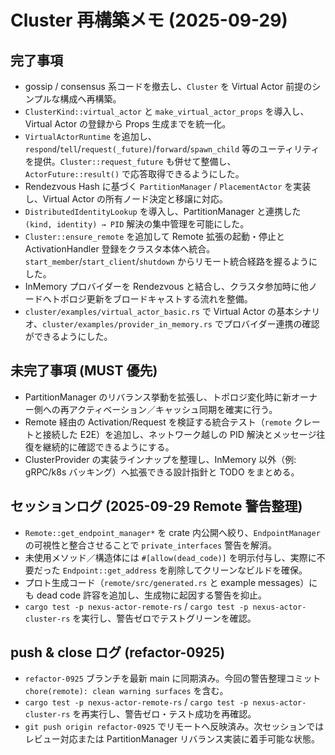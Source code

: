 # Cluster 再構築メモ (2025-09-29)

## 完了事項
- gossip / consensus 系コードを撤去し、`Cluster` を Virtual Actor 前提のシンプルな構成へ再構築。
- `ClusterKind::virtual_actor` と `make_virtual_actor_props` を導入し、Virtual Actor の登録から Props 生成までを統一化。
- `VirtualActorRuntime` を追加し、`respond`/`tell`/`request(_future)`/`forward`/`spawn_child` 等のユーティリティを提供。`Cluster::request_future` も併せて整備し、`ActorFuture::result()` で応答取得できるようにした。
- Rendezvous Hash に基づく `PartitionManager` / `PlacementActor` を実装し、Virtual Actor の所有ノード決定と移譲に対応。
- `DistributedIdentityLookup` を導入し、PartitionManager と連携した `(kind, identity) → PID` 解決の集中管理を可能にした。
- `Cluster::ensure_remote` を追加して Remote 拡張の起動・停止と ActivationHandler 登録をクラスタ本体へ統合。`start_member`/`start_client`/`shutdown` からリモート統合経路を握るようにした。
- InMemory プロバイダーを Rendezvous と結合し、クラスタ参加時に他ノードへトポロジ更新をブロードキャストする流れを整備。
- `cluster/examples/virtual_actor_basic.rs` で Virtual Actor の基本シナリオ、`cluster/examples/provider_in_memory.rs` でプロバイダー連携の確認ができるようにした。

## 未完了事項 (MUST 優先)
- PartitionManager のリバランス挙動を拡張し、トポロジ変化時に新オーナー側への再アクティベーション／キャッシュ同期を確実に行う。
- Remote 経由の Activation/Request を検証する統合テスト（`remote` クレートと接続した E2E）を追加し、ネットワーク越しの PID 解決とメッセージ往復を継続的に確認できるようにする。
- ClusterProvider の実装ラインナップを整理し、InMemory 以外（例: gRPC/k8s バッキング）へ拡張できる設計指針と TODO をまとめる。

## セッションログ (2025-09-29 Remote 警告整理)
- `Remote::get_endpoint_manager*` を crate 内公開へ絞り、`EndpointManager` の可視性と整合させることで `private_interfaces` 警告を解消。
- 未使用メソッド／構造体には `#[allow(dead_code)]` を明示付与し、実際に不要だった `Endpoint::get_address` を削除してクリーンなビルドを確保。
- プロト生成コード（`remote/src/generated.rs` と example messages）にも dead code 許容を追加し、生成物に起因する警告を抑止。
- `cargo test -p nexus-actor-remote-rs` / `cargo test -p nexus-actor-cluster-rs` を実行し、警告ゼロでテストグリーンを確認。

## push & close ログ (refactor-0925)
- `refactor-0925` ブランチを最新 main に同期済み。今回の警告整理コミット `chore(remote): clean warning surfaces` を含む。
- `cargo test -p nexus-actor-remote-rs` / `cargo test -p nexus-actor-cluster-rs` を再実行し、警告ゼロ・テスト成功を再確認。
- `git push origin refactor-0925` でリモートへ反映済み。次セッションではレビュー対応または PartitionManager リバランス実装に着手可能な状態。
